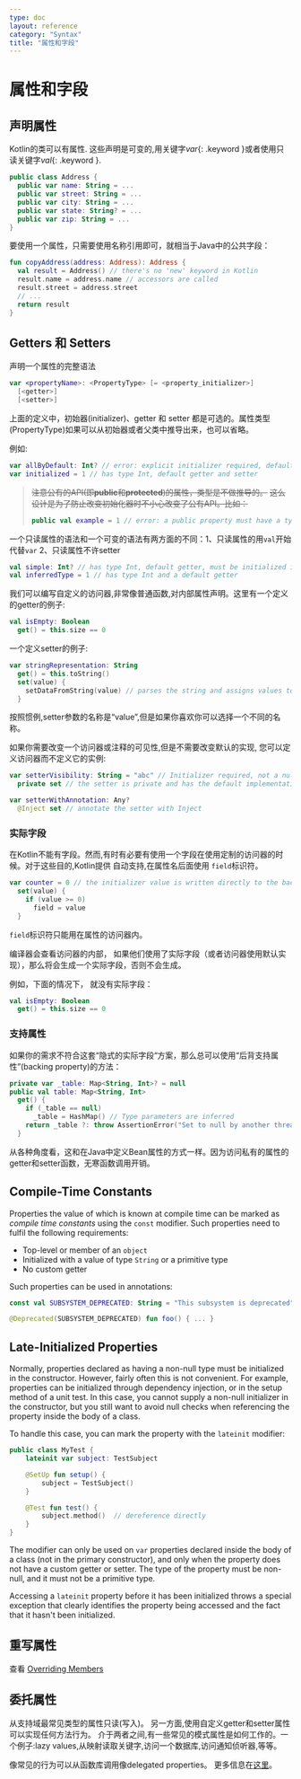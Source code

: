 ```yaml
---
type: doc
layout: reference
category: "Syntax"
title: "属性和字段"
---
```


# 属性和字段

## 声明属性

Kotlin的类可以有属性.
这些声明是可变的,用关键字*var*{: .keyword }或者使用只读关键字*val*{: .keyword }.

``` kotlin
public class Address {
  public var name: String = ...
  public var street: String = ...
  public var city: String = ...
  public var state: String? = ...
  public var zip: String = ...
}
```

要使用一个属性，只需要使用名称引用即可，就相当于Java中的公共字段：

``` kotlin
fun copyAddress(address: Address): Address {
  val result = Address() // there's no 'new' keyword in Kotlin
  result.name = address.name // accessors are called
  result.street = address.street
  // ...
  return result
}
```

## Getters 和 Setters

声明一个属性的完整语法

``` kotlin
var <propertyName>: <PropertyType> [= <property_initializer>]
  [<getter>]
  [<setter>]
```

上面的定义中，初始器(initializer)、getter 和 setter 都是可选的。属性类型(PropertyType)如果可以从初始器或者父类中推导出来，也可以省略。

例如:

``` kotlin
var allByDefault: Int? // error: explicit initializer required, default getter and setter implied
var initialized = 1 // has type Int, default getter and setter
```

> ~~注意公有的API(即**public**和**protected**)的属性，类型是不做推导的。~~
> ~~这么设计是为了防止改变初始化器时不小心改变了公有API。比如：~~
>
> ``` kotlin
> public val example = 1 // error: a public property must have a type specified explicitly
> ```
>
一个只读属性的语法和一个可变的语法有两方面的不同：1、只读属性的用`val`开始代替`var` 2、只读属性不许setter

``` kotlin
val simple: Int? // has type Int, default getter, must be initialized in constructor
val inferredType = 1 // has type Int and a default getter
```

我们可以编写自定义的访问器,非常像普通函数,对内部属性声明。这里有一个定义的getter的例子:

``` kotlin
val isEmpty: Boolean
  get() = this.size == 0
```

一个定义setter的例子:

``` kotlin
var stringRepresentation: String
  get() = this.toString()
  set(value) {
    setDataFromString(value) // parses the string and assigns values to other properties
  }
```

按照惯例,setter参数的名称是“value”,但是如果你喜欢你可以选择一个不同的名称。

如果你需要改变一个访问器或注释的可见性,但是不需要改变默认的实现,
您可以定义访问器而不定义它的实例:

``` kotlin
var setterVisibility: String = "abc" // Initializer required, not a nullable type
  private set // the setter is private and has the default implementation

var setterWithAnnotation: Any?
  @Inject set // annotate the setter with Inject
```

### 实际字段

在Kotlin不能有字段。然而,有时有必要有使用一个字段在使用定制的访问器的时候。对于这些目的,Kotlin提供
自动支持,在属性名后面使用 `field`标识符。

``` kotlin
var counter = 0 // the initializer value is written directly to the backing field
  set(value) {
    if (value >= 0)
      field = value
  }
```

`field`标识符只能用在属性的访问器内。

编译器会查看访问器的内部， 如果他们使用了实际字段（或者访问器使用默认实现），那么将会生成一个实际字段，否则不会生成。

例如，下面的情况下， 就没有实际字段：

``` kotlin
val isEmpty: Boolean
  get() = this.size == 0
```

### 支持属性

如果你的需求不符合这套“隐式的实际字段“方案，那么总可以使用“后背支持属性”(backing property)的方法：

``` kotlin
private var _table: Map<String, Int>? = null
public val table: Map<String, Int>
  get() {
    if (_table == null)
      _table = HashMap() // Type parameters are inferred
    return _table ?: throw AssertionError("Set to null by another thread")
  }
```

从各种角度看，这和在Java中定义Bean属性的方式一样。因为访问私有的属性的getter和setter函数，无寒函数调用开销。


## Compile-Time Constants

Properties the value of which is known at compile time can be marked as _compile time constants_ using the `const` modifier.
Such properties need to fulfil the following requirements:

  * Top-level or member of an `object`
  * Initialized with a value of type `String` or a primitive type
  * No custom getter

Such properties can be used in annotations:

``` kotlin
const val SUBSYSTEM_DEPRECATED: String = "This subsystem is deprecated"

@Deprecated(SUBSYSTEM_DEPRECATED) fun foo() { ... }
```


## Late-Initialized Properties

Normally, properties declared as having a non-null type must be initialized in the constructor.
However, fairly often this is not convenient. For example, properties can be initialized through dependency injection,
or in the setup method of a unit test. In this case, you cannot supply a non-null initializer in the constructor,
but you still want to avoid null checks when referencing the property inside the body of a class.

To handle this case, you can mark the property with the `lateinit` modifier:

``` kotlin
public class MyTest {
    lateinit var subject: TestSubject

    @SetUp fun setup() {
        subject = TestSubject()
    }

    @Test fun test() {
        subject.method()  // dereference directly
    }
}
```

The modifier can only be used on `var` properties declared inside the body of a class (not in the primary constructor), and only
when the property does not have a custom getter or setter. The type of the property must be non-null, and it must not be
a primitive type.

Accessing a `lateinit` property before it has been initialized throws a special exception that clearly identifies the property
being accessed and the fact that it hasn't been initialized.

## 重写属性

查看 [Overriding Members](classes.html#overriding-members)

## 委托属性

从支持域最常见类型的属性只读(写入)。
另一方面,使用自定义getter和setter属性可以实现任何方法行为。
介于两者之间,有一些常见的模式属性是如何工作的。一个例子:lazy values,从映射读取关键字,访问一个数据库,访问通知侦听器,等等。

像常见的行为可以从函数库调用像delegated properties。
更多信息在[这里](delegated-properties.html)。


